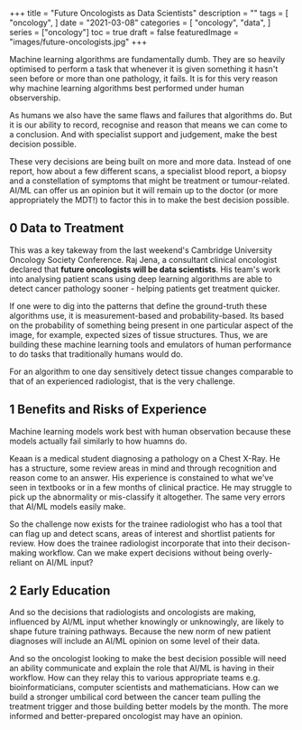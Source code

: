 +++
title = "Future Oncologists as Data Scientists"
description = ""
tags = [
    "oncology",
]
date = "2021-03-08"
categories = [
    "oncology",
    "data",
]
series = ["oncology"]
toc = true
draft = false
featuredImage = "images/future-oncologists.jpg"
+++

Machine learning algorithms are fundamentally dumb. They are so heavily optimised to perform a task that whenever it is given something it hasn't seen before or more than one pathology, it fails. It is for this very reason why machine learning algorithms best performed under human observership. 

As humans we also have the same flaws and failures that algorithms do. But it is our ability to record, recognise and reason that means we can come to a conclusion. And with specialist support and judgement, make the best decision possible.

These very decisions are being built on more and more data. Instead of one report, how about a few different scans, a specialist blood report, a biopsy and a constellation of symptoms that might be treatment or tumour-related. AI/ML can offer us an opinion but it will remain up to the doctor (or more appropriately the MDT!) to factor this in to make the best decision possible.

<!--more-->

## 0 Data to Treatment

This was a key takeway from the last weekend's Cambridge University Oncology Society Conference. Raj Jena, a consultant clinical oncologist declared that **future oncologists will be data scientists**. His team's work into analysing patient scans using deep learning algorithms are able to detect cancer pathology sooner - helping patients get treatment quicker.

If one were to dig into the patterns that define the ground-truth these algorithms use, it is measurement-based and probability-based. Its based on the probability of something being present in one particular aspect of the image, for example, expected sizes of tissue structures. Thus, we are building these machine learning tools and emulators of human performance to do tasks that traditionally humans would do.

For an algorithm to one day sensitively detect tissue changes comparable to that of an experienced radiologist, that is the very challenge.

## 1 Benefits and Risks of Experience

Machine learning models work best with human observation because these models actually fail similarly to how huamns do.

Keaan is a medical student diagnosing a pathology on a Chest X-Ray. He has a structure, some review areas in mind and through recognition and reason come to an answer. His experience is constained to what we've seen in textbooks or in a few months of clinical practice. He may struggle to pick up the abnormality or mis-classify it altogether. The same very errors that AI/ML models easily make.

So the challenge now exists for the trainee radiologist who has a tool that can flag up and detect scans, areas of interest and shortlist patients for review. How does the trainee radiologist incorporate that into their decison-making workflow. Can we make expert decisions without being overly-reliant on AI/ML input?

## 2 Early Education

And so the decisions that radiologists and oncologists are making, influenced by AI/ML input whether knowingly or unknowingly, are likely to shape future training pathways. Because the new norm of new patient diagnoses will include an AI/ML opinion on some level of their data.

And so the oncologist looking to make the best decision possible will need an ability communicate and explain the role that AI/ML is having in their workflow. How can they relay this to various appropriate teams e.g. bioinformaticians, computer scientists and mathematicians. How can we build a stronger umbilical cord between the cancer team pulling the treatment trigger and those building better models by the month. The more informed and better-prepared oncologist may have an opinion.

